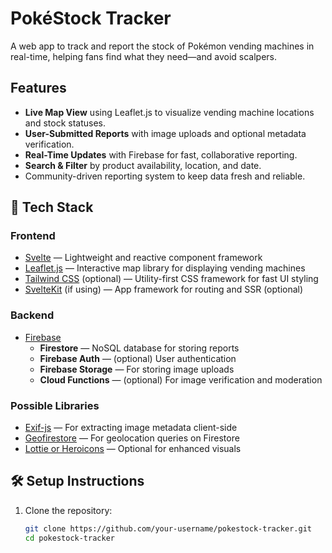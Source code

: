 # PokéStock Tracker 

A web app to track and report the stock of Pokémon vending machines in real-time, helping fans find what they need—and avoid scalpers.

##  Features

-  **Live Map View** using Leaflet.js to visualize vending machine locations and stock statuses.
-  **User-Submitted Reports** with image uploads and optional metadata verification.
-  **Real-Time Updates** with Firebase for fast, collaborative reporting.
-  **Search & Filter** by product availability, location, and date.
-  Community-driven reporting system to keep data fresh and reliable.

## 🧪 Tech Stack

### Frontend
- [Svelte](https://svelte.dev/) — Lightweight and reactive component framework
- [Leaflet.js](https://leafletjs.com/) — Interactive map library for displaying vending machines
- [Tailwind CSS](https://tailwindcss.com/) (optional) — Utility-first CSS framework for fast UI styling
- [SvelteKit](https://kit.svelte.dev/) (if using) — App framework for routing and SSR (optional)

### Backend
- [Firebase](https://firebase.google.com/)
  - **Firestore** — NoSQL database for storing reports
  - **Firebase Auth** — (optional) User authentication
  - **Firebase Storage** — For storing image uploads
  - **Cloud Functions** — (optional) For image verification and moderation

### Possible Libraries
- [Exif-js](https://github.com/exif-js/exif-js) — For extracting image metadata client-side
- [Geofirestore](https://github.com/geofirestore/geofirestore) — For geolocation queries on Firestore
- [Lottie or Heroicons](https://heroicons.com/) — Optional for enhanced visuals

## 🛠️ Setup Instructions

1. Clone the repository:
   ```bash
   git clone https://github.com/your-username/pokestock-tracker.git
   cd pokestock-tracker
